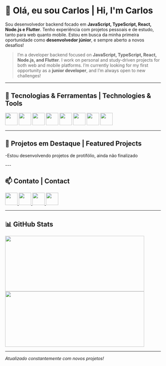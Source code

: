 # 👋 Olá, eu sou Carlos | Hi, I'm Carlos

Sou desenvolvedor backend focado em **JavaScript, TypeScript, React, Node.js e Flutter**. Tenho experiência com projetos pessoais e de estudo, tanto para web quanto mobile. Estou em busca da minha primeira oportunidade como **desenvolvedor júnior**, e sempre aberto a novos desafios!

> I’m a developer backend focused on **JavaScript, TypeScript, React, Node.js, and Flutter**. I work on personal and study-driven projects for both web and mobile platforms. I’m currently looking for my first opportunity as a **junior developer**, and I’m always open to new challenges!

---

## 🚀 Tecnologias & Ferramentas | Technologies & Tools

<p align="left">
  <img src="https://img.shields.io/badge/-JavaScript-F7DF1E?style=flat-square&logo=javascript&logoColor=000&labelColor=F7DF1E" height="40"/>
  <img src="https://img.shields.io/badge/-TypeScript-3178C6?style=flat-square&logo=typescript&logoColor=fff" height="40"/>
  <img src="https://img.shields.io/badge/-React-61DAFB?style=flat-square&logo=react&logoColor=000" height="40"/>
  <img src="https://img.shields.io/badge/-Node.js-339933?style=flat-square&logo=node.js&logoColor=fff" height="40"/>
  <img src="https://img.shields.io/badge/-Flutter-02569B?style=flat-square&logo=flutter&logoColor=fff" height="40"/>
  <img src="https://img.shields.io/badge/-MongoDB-47A248?style=flat-square&logo=mongodb&logoColor=fff" height="40"/>
  <img src="https://img.shields.io/badge/-SQL-4479A1?style=flat-square&logo=mysql&logoColor=fff" height="40"/>
  <img src="https://img.shields.io/badge/-Linux-FCC624?style=flat-square&logo=linux&logoColor=000" height="40"/>
</p>

---

## 📁 Projetos em Destaque | Featured Projects

<!--🔸 **[Nome do Projeto 1](https://github.com/seuperfil/nome-do-projeto1)** 
App feito com React + Node.js para [função principal]. Inclui autenticação, consumo de API e painel administrativo.

🔸 **[Nome do Projeto 2](https://github.com/seuperfil/nome-do-projeto2)**  
Aplicativo Flutter para controle de diabetes com notificações locais e backup no Firebase.

🔸 **[Mais projetos aqui](https://github.com/seuperfil?tab=repositories)**
-->

<p>
  -Estou desenvolvendo projetos de protifólio, ainda não finalizado
</p>  
---

## 📫 Contato | Contact

<p align="left">
  <a href="https://linkedin.com/in/seuusuario">
    <img src="https://img.shields.io/badge/-LinkedIn-blue?style=flat-square&logo=linkedin&logoColor=white" height="40"/>
  </a>
  <a href="https://instagram.com/seuusuario">
    <img src="https://img.shields.io/badge/-Instagram-E4405F?style=flat-square&logo=instagram&logoColor=white" height="40"/>
  </a>
  <a href="https://facebook.com/seuusuario">
    <img src="https://img.shields.io/badge/-Facebook-1877F2?style=flat-square&logo=facebook&logoColor=white" height="40"/>
  </a>
  <a href="mailto:seu.email@email.com">
    <img src="https://img.shields.io/badge/-Email-D14836?style=flat-square&logo=gmail&logoColor=white" height="40"/>
  </a>
</p>

---

## 📊 GitHub Stats

<p align="left">
  
<img src="https://github-readme-stats.vercel.app/api?username=CarlosAfonsoo&show_icons=true&theme=dracula&count_private=true" width="450" height="180"/>

<img src="https://github-readme-stats.vercel.app/api/top-langs/?username=CarlosAfonsoo&layout=compact&theme=dracula" width="450" height="180"/>
</p>

---

*Atualizado constantemente com novos projetos!*

